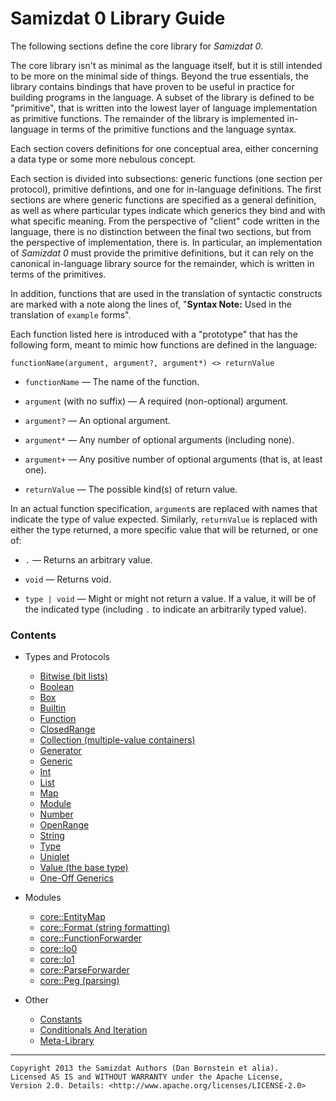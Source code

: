 Samizdat 0 Library Guide
========================

The following sections define the core library for *Samizdat 0*.

The core library isn't as minimal as the language itself, but it is still
intended to be more on the minimal side of things. Beyond the true
essentials, the library contains bindings that have proven to be useful
in practice for building programs in the language. A subset of the library
is defined to be "primitive", that is written into the lowest layer of
language implementation as primitive functions. The remainder of the library
is implemented in-language in terms of the primitive functions and the
language syntax.

Each section covers definitions for one conceptual area, either
concerning a data type or some more nebulous concept.

Each section is divided into subsections: generic functions (one section
per protocol), primitive defintions, and one for in-language definitions.
The first sections are where generic functions are specified as a general
definition, as well as where particular types indicate which generics they
bind and with what specific meaning. From the perspective of "client"
code written in the language, there is no distinction between the final
two sections, but from the perspective of implementation, there is.
In particular, an implementation of *Samizdat 0* must provide the primitive
definitions, but it can rely on the canonical in-language library source
for the remainder, which is written in terms of the primitives.

In addition, functions that are used in the translation of syntactic
constructs are marked with a note along the lines of,
"**Syntax Note:** Used in the translation of `example` forms".

Each function listed here is introduced with a "prototype" that has
the following form, meant to mimic how functions are defined in the
language:

```
functionName(argument, argument?, argument*) <> returnValue
```

* `functionName` &mdash; The name of the function.

* `argument` (with no suffix) &mdash; A required (non-optional) argument.

* `argument?` &mdash; An optional argument.

* `argument*` &mdash; Any number of optional arguments (including none).

* `argument+` &mdash; Any positive number of optional arguments (that is,
  at least one).

* `returnValue` &mdash; The possible kind(s) of return value.

In an actual function specification, `argument`s are replaced with names
that indicate the type of value expected. Similarly, `returnValue`
is replaced with either the type returned, a more specific value that
will be returned, or one of:

* `.` &mdash; Returns an arbitrary value.

* `void` &mdash; Returns void.

* `type | void` &mdash; Might or might not return a value. If a value, it
  will be of the indicated type (including `.` to indicate an arbitrarily
  typed value).

### Contents

* Types and Protocols
  * [Bitwise (bit lists)](Bitwise.md)
  * [Boolean](Boolean.md)
  * [Box](Box.md)
  * [Builtin](Builtin.md)
  * [Function](Function.md)
  * [ClosedRange](ClosedRange.md)
  * [Collection (multiple-value containers)](Collection.md)
  * [Generator](Generator.md)
  * [Generic](Generic.md)
  * [Int](Int.md)
  * [List](List.md)
  * [Map](Map.md)
  * [Module](Module.md)
  * [Number](Number.md)
  * [OpenRange](OpenRange.md)
  * [String](String.md)
  * [Type](Type.md)
  * [Uniqlet](Uniqlet.md)
  * [Value (the base type)](Value.md)
  * [One-Off Generics](OneOff.md)

* Modules
  * [core::EntityMap](EntityMap.md)
  * [core::Format (string formatting)](Format.md)
  * [core::FunctionForwarder](FunctionForwarder.md)
  * [core::Io0](Io0.md)
  * [core::Io1](Io1.md)
  * [core::ParseForwarder](ParseForwarder.md)
  * [core::Peg (parsing)](Peg.md)

* Other
  * [Constants](constants.md)
  * [Conditionals And Iteration](conditional.md)
  * [Meta-Library](meta.md)

- - - - -

```
Copyright 2013 the Samizdat Authors (Dan Bornstein et alia).
Licensed AS IS and WITHOUT WARRANTY under the Apache License,
Version 2.0. Details: <http://www.apache.org/licenses/LICENSE-2.0>
```
